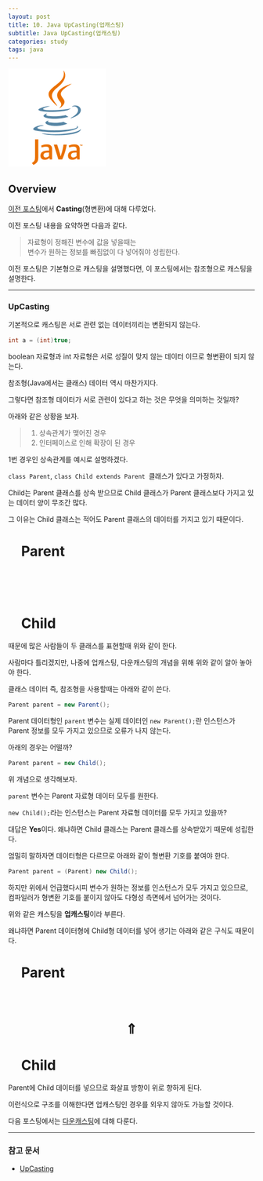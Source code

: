 ```yaml
---
layout: post
title: 10. Java UpCasting(업캐스팅)
subtitle: Java UpCasting(업캐스팅)
categories: study
tags: java
---
```


![javalogo](/assets/img/logo/java-logo.png)

## Overview

[이전 포스팅](/study/2019/08/18/java_9_java_casting/)에서 **Casting**(형변환)에 대해 다루었다.

이전 포스팅 내용을 요약하면 다음과 같다.

> 자료형이 정해진 변수에 값을 넣을때는  
> 변수가 원하는 정보를 빠짐없이 다 넣어줘야 성립한다.

이전 포스팅은 기본형으로 캐스팅을 설명했다면, 이 포스팅에서는 참조형으로 캐스팅을 설명한다.

***

### UpCasting

기본적으로 캐스팅은 서로 관련 없는 데이터끼리는 변환되지 않는다.

```java
int a = (int)true;
```

boolean 자료형과 int 자료형은 서로 성질이 맞지 않는 데이터 이므로 형변환이 되지 않는다.

참조형(Java에서는 클래스) 데이터 역시 마찬가지다.

그렇다면 참조형 데이터가 서로 관련이 있다고 하는 것은 무엇을 의미하는 것일까?

아래와 같은 상황을 보자.

> 1. 상속관계가 맺어진 경우  
> 2. 인터페이스로 인해 확장이 된 경우

1번 경우인 상속관계를 예시로 설명하겠다.

`class Parent`, `class Child extends Parent `클래스가 있다고 가정하자.

Child는 Parent 클래스를 상속 받으므로 Child 클래스가 Parent 클래스보다 가지고 있는 데이터 양이 무조간 많다.

그 이유는 Child 클래스는 적어도 Parent 클래스의 데이터를 가지고 있기 때문이다.

# &nbsp;&nbsp;&nbsp;&nbsp;Parent
# &nbsp;&nbsp;&nbsp;&nbsp;
# &nbsp;&nbsp;&nbsp;&nbsp;Child

때문에 많은 사람들이 두 클래스를 표현할때 위와 같이 한다.

사람마다 틀리겠지만, 나중에 업캐스팅, 다운캐스팅의 개념을 위해 위와 같이 알아 놓아야 한다.

클래스 데이터 즉, 참조형을 사용할때는 아래와 같이 쓴다.

```java
Parent parent = new Parent();
``` 

Parent 데이터형인 `parent` 변수는 실제 데이터인 `new Parent();`란 인스턴스가 Parent 정보를 모두 가지고 있으므로 오류가 나지 않는다.

아래의 경우는 어떨까?

```java
Parent parent = new Child();
```

위 개념으로 생각해보자.

`parent` 변수는 Parent 자료형 데이터 모두를 원한다.

`new Child();`라는 인스턴스는 Parent 자료형 데이터를 모두 가지고 있을까?

대답은 **Yes**이다. 왜냐하면 Child 클래스는 Parent 클래스를 상속받았기 때문에 성립한다.

엄밀히 말하자면 데이터형은 다르므로 아래와 같이 형변환 기호를 붙여야 한다.

```java
Parent parent = (Parent) new Child();
```

하지만 위에서 언급했다시피 변수가 원하는 정보를 인스턴스가 모두 가지고 있으므로, 컴파일러가 형변환 기호를 붙이지 않아도 다형성 측면에서 넘어가는 것이다.

위와 같은 캐스팅을 **업캐스팅**이라 부른다.

왜냐하면 Parent 데이터형에 Child형 데이터를 넣어 생기는 아래와 같은 구식도 때문이다.

# &nbsp;&nbsp;&nbsp;&nbsp;Parent
# &nbsp;&nbsp;&nbsp;&nbsp;&nbsp;&nbsp;$$\Uparrow$$
# &nbsp;&nbsp;&nbsp;&nbsp;Child

Parent에 Child 데이터를 넣으므로 화살표 방향이 위로 향하게 된다.

이런식으로 구조를 이해한다면 업캐스팅인 경우를 외우지 않아도 가능할 것이다.

다음 포스팅에서는 [다운캐스팅](/study/2019/08/19/java_11_java_downcasting/)에 대해 다룬다.

***

### 참고 문서
- [UpCasting](https://mommoo.tistory.com/41)
